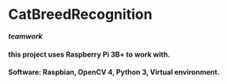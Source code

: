 # CatBreedRecognition
***teamwork***
#### this project uses Raspberry Pi 3B+ to work with.
#### Software: Raspbian, OpenCV 4, Python 3, Virtual environment.
